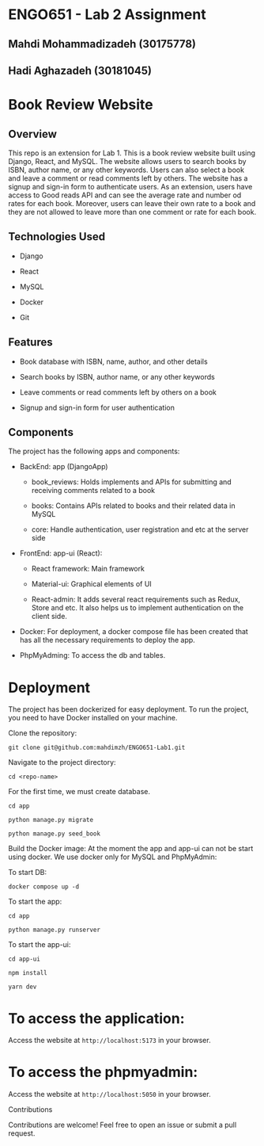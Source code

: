# ENGO651 - Lab 2 Assignment
## Mahdi Mohammadizadeh (30175778)
## Hadi Aghazadeh (30181045)

#

# Book Review Website 

## Overview 
This repo is an extension for Lab 1.
This is a book review website built using Django, React, and MySQL. The website allows users to search books by ISBN, author name, or any other keywords. Users can also select a book and leave a comment or read comments left by others. The website has a signup and sign-in form to authenticate users.
As an extension, users have access to Good reads API and can see the average rate and number od rates for each book. Moreover, users can leave their own rate to a book and they are not allowed to leave more than one comment or rate for each book.

 

## Technologies Used 

- Django 

- React 

- MySQL 

- Docker 

- Git 


## Features 

- Book database with ISBN, name, author, and other details 

- Search books by ISBN, author name, or any other keywords 

- Leave comments or read comments left by others on a book 

- Signup and sign-in form for user authentication 

## Components 

The project has the following apps and components: 

- BackEnd: app (DjangoApp) 
    - book_reviews: Holds implements and APIs for submitting and receiving comments related to a book 

    - books: Contains APIs related to books and their related data in MySQL 

    - core: Handle authentication, user registration and etc at the server side 

- FrontEnd: app-ui (React): 

    - React framework: Main framework 

    - Material-ui: Graphical elements of UI 

    - React-admin: It adds several react requirements such as Redux, Store and etc. It also helps us to implement authentication on the client side. 

-   Docker: For deployment, a docker compose file has been created that has all the necessary requirements to deploy the app. 

-   PhpMyAdming: To access the db and tables. 

# Deployment 

The project has been dockerized for easy deployment. To run the project, you need to have Docker installed on your machine. 

Clone the repository: 


`git clone git@github.com:mahdimzh/ENGO651-Lab1.git `


Navigate to the project directory: 

`cd <repo-name> `

For the first time, we must create database.

`cd app`

`python manage.py migrate`

`python manage.py seed_book`


Build the Docker image: 
At the moment the app and app-ui can not be start using docker. We use docker only for MySQL and PhpMyAdmin: 

To start DB:

`docker compose up -d`

To start the app:

`cd app`

`python manage.py runserver`

To start the app-ui:

`cd app-ui`

`npm install`

`yarn dev`


# To access the application:
Access the website at `http://localhost:5173` in your browser. 

# To access the phpmyadmin:
Access the website at `http://localhost:5050` in your browser. 


Contributions 

Contributions are welcome! Feel free to open an issue or submit a pull request. 

